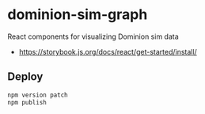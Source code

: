 # dominion-sim-graph

React components for visualizing Dominion sim data

- https://storybook.js.org/docs/react/get-started/install/

## Deploy

```bash
npm version patch
npm publish
```

